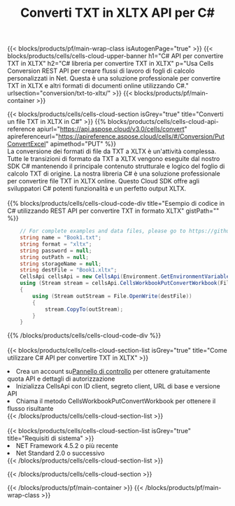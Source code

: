 ﻿---
title:  Converti TXT in XLTX API per C#
description:  Utilizzo di Aspose.Cells Cloud SDK per C# per convertire il file in formato TXT in un file in formato XLTX.
url: /it/net/conversion/txt-to-xltx/
---
{{< blocks/products/pf/main-wrap-class isAutogenPage="true" >}}
{{< blocks/products/cells/cells-cloud-upper-banner h1="C# API per convertire TXT in XLTX" h2="C# libreria per convertire TXT in XLTX" p="Usa Cells Conversion REST API per creare flussi di lavoro di fogli di calcolo personalizzati in Net. Questa è una soluzione professionale per convertire TXT in XLTX e altri formati di documenti online utilizzando C#." urlsection="conversion/txt-to-xltx/" >}}
{{< blocks/products/pf/main-container >}}

{{< blocks/products/cells/cells-cloud-section isGrey="true" title="Converti un file TXT in XLTX in C#" >}}
{{% blocks/products/cells/cells-cloud-api-reference apiurl="https://api.aspose.cloud/v3.0/cells/convert" apireferenceurl="https://apireference.aspose.cloud/cells/#/Conversion/PutConvertExcel" apimethod="PUT" %}}
<br/>
La conversione dei formati di file da TXT a XLTX è un'attività complessa. Tutte le transizioni di formato da TXT a XLTX vengono eseguite dal nostro SDK C# mantenendo il principale contenuto strutturale e logico del foglio di calcolo TXT di origine. La nostra libreria C# è una soluzione professionale per convertire file TXT in XLTX online. Questo Cloud SDK offre agli sviluppatori C# potenti funzionalità e un perfetto output XLTX.
<br/>
<br/>
{{% blocks/products/cells/cells-cloud-code-div title="Esempio di codice in C# utilizzando REST API per convertire TXT in formato XLTX" gistPath="" %}}
 
```cs
    // For complete examples and data files, please go to https://github.com/aspose-cells-cloud/aspose-cells-cloud-dotnet/
    string name = "Book1.txt";
    string format = "xltx";
    string password = null;
    string outPath = null;
    string storageName = null;
    string destFile = "Book1.xltx";
    CellsApi cellsApi = new CellsApi(Environment.GetEnvironmentVariable("ProductClientId"), Environment.GetEnvironmentVariable("ProductClientSecret"));
    using (Stream stream = cellsApi.CellsWorkbookPutConvertWorkbook(File.OpenRead(name), format, password, outPath, storageName))
    {
        using (Stream outStream = File.OpenWrite(destFile))
        {
            stream.CopyTo(outStream);
        }
    }
```
 
{{% /blocks/products/cells/cells-cloud-code-div %}}
<br/>
<br/>
{{< blocks/products/cells/cells-cloud-section-list isGrey="true" title="Come utilizzare C# API per convertire TXT in XLTX" >}}
<li> Crea un account su<a href="https://dashboard.aspose.cloud/">Pannello di controllo</a> per ottenere gratuitamente quota API e dettagli di autorizzazione</li>
<li>Inizializza CellsApi con ID client, segreto client, URL di base e versione API</li>
<li>Chiama il metodo CellsWorkbookPutConvertWorkbook per ottenere il flusso risultante</li>
{{< /blocks/products/cells/cells-cloud-section-list >}}
<br/>
<br/>
{{< blocks/products/cells/cells-cloud-section-list isGrey="true" title="Requisiti di sistema" >}}
<li>NET Framework 4.5.2 o più recente</li>
<li>Net Standard 2.0 o successivo</li>
{{< /blocks/products/cells/cells-cloud-section-list >}}

{{< /blocks/products/cells/cells-cloud-section >}}

{{< /blocks/products/pf/main-container >}}
{{< /blocks/products/pf/main-wrap-class >}}

